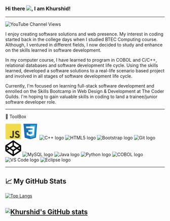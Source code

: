 ### Hi there <img src="https://raw.githubusercontent.com/MartinHeinz/MartinHeinz/master/wave.gif" width="30px">, I am Khurshid!
---
![YouTube Channel Views](https://img.shields.io/youtube/channel/views/UCjXQ5_HKvUCa1MWYBSGytvg?style=social)

I enjoy creating software solutions and web presence. My interest in coding started back in the college days when I studied BTEC Computing course. Although, I ventured in different fields, I now decided to study and enhance on the skills learned in software development.

In my computer course, I have learned to program in COBOL and C/C++, relational databases and software development life cycle. Using the skills learned, developed a software solutions to a real-life scenario based project and involved in all stages of software development life cycle.

Currently, I'm focused on learning full-stack software development and enrolled on the Skills Bootcamp in Web Design & Development at The Coder Guilds. I'm hoping to gain valuable skills in coding to land a trainee/junior software developer role.

---
🧰 ToolBox

<img src="https://github.com/devicons/devicon/blob/master/icons/javascript/javascript-original.svg" alt="JavaScript logo" width="50px" height="50px"> <img src="https://github.com/devicons/devicon/blob/master/icons/css3/css3-original.svg" alt="CSS3 logo" width="50px" height="50px"> <img src="https://cdn.worldvectorlogo.com/logos/c.svg" alt="C++ logo" width="50px" height="50px"> <img src="https://cdn.worldvectorlogo.com/logos/html-1.svg" alt="HTML5 logo" width="50px" height="50px"> <img src="https://cdn.worldvectorlogo.com/logos/bootstrap-4.svg" alt="Bootstrap logo" width="50px" height="50px"> <img src="https://cdn.worldvectorlogo.com/logos/git-icon.svg" alt="Git logo" width="50px" height="50px"> <img src="https://raw.githubusercontent.com/devicons/devicon/1119b9f84c0290e0f0b38982099a2bd027a48bf1/icons/codepen/codepen-plain.svg" alt="CodePen logo" width="50px" height="50px"> <img src="https://cdn.worldvectorlogo.com/logos/mysql-3.svg" alt="MySQL logo" width="50px" height="50px"> <img src="https://cdn.worldvectorlogo.com/logos/java.svg" alt="Java logo" width="50px" height="50px"> <img src="https://cdn.worldvectorlogo.com/logos/python-4.svg" alt="Python logo" width="50px" height="50px"> <img src="https://logodix.com/logo/2100309.png" alt="COBOL logo" width="50px" height="50px"> <img src="https://cdn.worldvectorlogo.com/logos/visual-studio-code-1.svg" alt="VS Code logo" width="50px" height="50px"> <img src="https://cdn.worldvectorlogo.com/logos/eclipse-11.svg" alt="Eclipse logo" width="50px" height="50px">

---

## &#x1f4c8; My GitHub Stats

[![Top Langs](https://github-readme-stats.vercel.app/api/top-langs/?username=KushAhmed&hide=python&theme=radical)](https://github.com/anuraghazra/github-readme-stats)

[![Khurshid's GitHub stats](https://github-readme-stats.vercel.app/api?username=KushAhmed&theme=radical)](https://github.com/anuraghazra/github-readme-stats)
---

<!--
**KushAhmed/KushAhmed** is a ✨ _special_ ✨ repository because its `README.md` (this file) appears on your GitHub profile.

Here are some ideas to get you started:

- 🔭 I’m currently working on ...
- 🌱 I’m currently learning ...
- 👯 I’m looking to collaborate on ...
- 🤔 I’m looking for help with ...
- 💬 Ask me about ...
- 📫 How to reach me: ...
- 😄 Pronouns: ...
- ⚡ Fun fact: ...
-->

